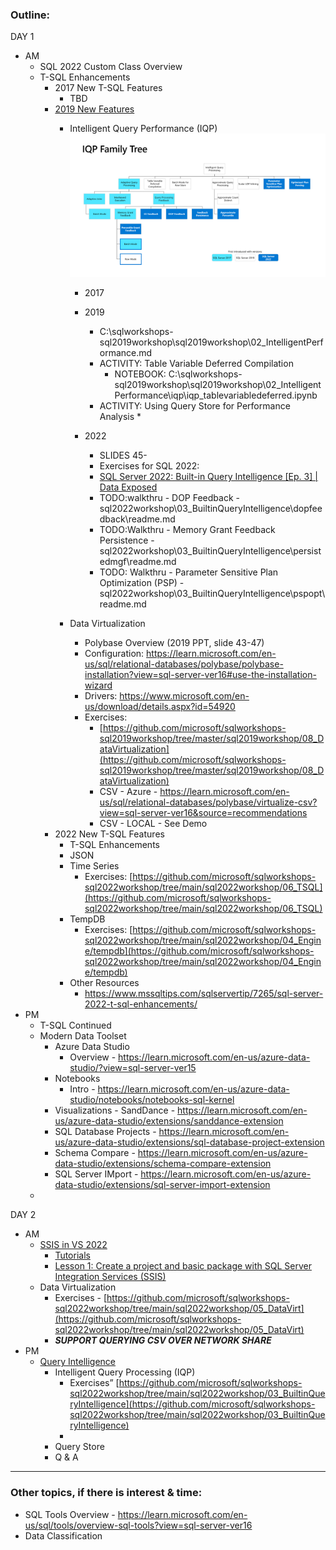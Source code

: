 ### Outline:

DAY 1



* AM 
    * SQL 2022 Custom Class Overview
    * T-SQL Enhancements
        * 2017 New T-SQL Features
            * TBD
        * [2019 New  Features](https://github.com/microsoft/sqlworkshops-sql2019workshop/tree/master/sql2019workshop)
            * Intelligent Query Performance (IQP)
            ![IQP Family Tree](iqp_family_tree.png)
                * 2017
                * 2019 
                    * C:\sqlworkshops-sql2019workshop\sql2019workshop\02_IntelligentPerformance.md
                    * ACTIVITY: Table Variable Deferred Compilation
                        * NOTEBOOK: C:\sqlworkshops-sql2019workshop\sql2019workshop\02_IntelligentPerformance\iqp\iqp_tablevariabledeferred.ipynb
                    * ACTIVITY: Using Query Store for Performance Analysis
                        * 

                * 2022 
                    * SLIDES 45-
                    * Exercises for SQL 2022: 
                    * [SQL Server 2022: Built-in Query Intelligence [Ep. 3] | Data Exposed](https://www.youtube.com/watch?v=Nd0mKM3O3sQ&list=PL3EZ3A8mHh0yZEkyK_Gqe3D1v3_SuP01O&index=3)
                    * TODO:walkthru - DOP Feedback - sql2022workshop\03_BuiltinQueryIntelligence\dopfeedback\readme.md
                    * TODO:Walkthru - Memory Grant Feedback Persistence - sql2022workshop\03_BuiltinQueryIntelligence\persistedmgf\readme.md
                    * TODO: Walkthru - Parameter Sensitive Plan Optimization (PSP) - sql2022workshop\03_BuiltinQueryIntelligence\pspopt\readme.md

                
            * Data Virtualization
                * Polybase Overview (2019 PPT, slide 43-47)
                * Configuration: https://learn.microsoft.com/en-us/sql/relational-databases/polybase/polybase-installation?view=sql-server-ver16#use-the-installation-wizard
                * Drivers: https://www.microsoft.com/en-us/download/details.aspx?id=54920
                * Exercises: 
                    * [https://github.com/microsoft/sqlworkshops-sql2019workshop/tree/master/sql2019workshop/08_DataVirtualization](https://github.com/microsoft/sqlworkshops-sql2019workshop/tree/master/sql2019workshop/08_DataVirtualization)
                    * CSV - Azure - https://learn.microsoft.com/en-us/sql/relational-databases/polybase/virtualize-csv?view=sql-server-ver16&source=recommendations
                    * CSV - LOCAL - See Demo
        * 2022 New T-SQL Features
            * T-SQL Enhancements
            * JSON
            * Time Series
                * Exercises: [https://github.com/microsoft/sqlworkshops-sql2022workshop/tree/main/sql2022workshop/06_TSQL](https://github.com/microsoft/sqlworkshops-sql2022workshop/tree/main/sql2022workshop/06_TSQL)
            * TempDB
                * Exercises: [https://github.com/microsoft/sqlworkshops-sql2022workshop/tree/main/sql2022workshop/04_Engine/tempdb](https://github.com/microsoft/sqlworkshops-sql2022workshop/tree/main/sql2022workshop/04_Engine/tempdb)
            * Other Resources
                * https://www.mssqltips.com/sqlservertip/7265/sql-server-2022-t-sql-enhancements/
* PM
    * T-SQL Continued
    * Modern Data Toolset
        * Azure Data Studio
            * Overview - https://learn.microsoft.com/en-us/azure-data-studio/?view=sql-server-ver15
        * Notebooks
            * Intro - https://learn.microsoft.com/en-us/azure-data-studio/notebooks/notebooks-sql-kernel
        * Visualizations - SandDance - https://learn.microsoft.com/en-us/azure-data-studio/extensions/sanddance-extension
        * SQL Database Projects - https://learn.microsoft.com/en-us/azure-data-studio/extensions/sql-database-project-extension
        * Schema Compare - https://learn.microsoft.com/en-us/azure-data-studio/extensions/schema-compare-extension
        * SQL Server IMport - https://learn.microsoft.com/en-us/azure-data-studio/extensions/sql-server-import-extension
    * 

DAY 2



* AM
    * [SSIS in VS 2022](https://techcommunity.microsoft.com/t5/sql-server-integration-services/bg-p/SSIS)
        * [Tutorials](https://learn.microsoft.com/en-us/sql/integration-services/integration-services-tutorials?view=sql-server-ver16)
        * [Lesson 1: Create a project and basic package with SQL Server Integration Services (SSIS)](https://learn.microsoft.com/en-us/sql/integration-services/lesson-1-create-a-project-and-basic-package-with-ssis?view=sql-server-ver16)
    * Data Virtualization
        * Exercises - [https://github.com/microsoft/sqlworkshops-sql2022workshop/tree/main/sql2022workshop/05_DataVirt](https://github.com/microsoft/sqlworkshops-sql2022workshop/tree/main/sql2022workshop/05_DataVirt)
        * ***SUPPORT QUERYING CSV OVER NETWORK SHARE***
* PM
    * [Query Intelligence](https://github.com/microsoft/sqlworkshops-sql2022workshop/blob/main/sql2022workshop/03_BuiltinQueryIntelligence.md)
        * Intelligent Query Processing (IQP)
            * Exercises” [https://github.com/microsoft/sqlworkshops-sql2022workshop/tree/main/sql2022workshop/03_BuiltinQueryIntelligence](https://github.com/microsoft/sqlworkshops-sql2022workshop/tree/main/sql2022workshop/03_BuiltinQueryIntelligence)
            * 
        * Query Store
        * Q & A


---

### Other topics, if there is interest & time:

- SQL Tools Overview - https://learn.microsoft.com/en-us/sql/tools/overview-sql-tools?view=sql-server-ver16
- Data Classification
